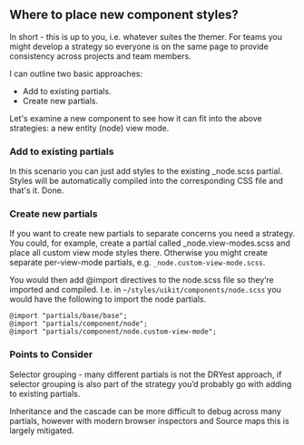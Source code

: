 ##  Where to place new component styles?

In short - this is up to you, i.e. whatever suites the themer. For teams you might develop a strategy so everyone is on the same page to provide consistency across projects and team members.


I can outline two basic approaches:


- Add to existing partials.
- Create new partials.


Let's examine a new component to see how it can fit into the above strategies: a new entity (node) view mode.


###  Add to existing partials
In this scenario you can just add styles to the existing _node.scss partial. Styles will be automatically compiled into the corresponding CSS file and that's it. Done.


### Create new partials
If you want to create new partials to separate concerns you need a strategy. You could, for example, create a partial called _node.view-modes.scss and place all custom view mode styles there. Otherwise you might create separate per-view-mode partials, e.g. `_node.custom-view-mode.scss`. 


You would then add @import directives to the node.scss file so they’re imported and compiled.
I.e. in `~/styles/uikit/components/node.scss` you would have the following to import the node partials.


    @import "partials/base/base";
    @import "partials/component/node";
    @import "partials/component/node.custom-view-mode";


### Points to Consider


Selector grouping - many different partials is not the DRYest approach, if selector grouping is also part of the strategy you’d probably go with adding to existing partials.

Inheritance and the cascade can be more difficult to debug across many partials,  however with modern browser inspectors and Source maps this is largely mitigated.
